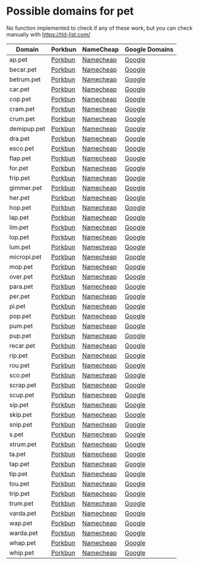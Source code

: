 # Possible domains for pet

No function implemented to check if any of these work, but you can check manually with https://tld-list.com/

| Domain | Porkbun | NameCheap | Google Domains |
|---|---|---|---|
| ap.pet | [Porkbun](https://porkbun.com/checkout/search?prb=e814663da1&tlds=&idnLanguage=&search=search&q=ap.pet) | [Namecheap](https://www.namecheap.com/domains/registration/results/?domain=ap.pet) | [Google](https://domains.google.com/registrar/search?searchTerm=ap.pet) |
| becar.pet | [Porkbun](https://porkbun.com/checkout/search?prb=e814663da1&tlds=&idnLanguage=&search=search&q=becar.pet) | [Namecheap](https://www.namecheap.com/domains/registration/results/?domain=becar.pet) | [Google](https://domains.google.com/registrar/search?searchTerm=becar.pet) |
| betrum.pet | [Porkbun](https://porkbun.com/checkout/search?prb=e814663da1&tlds=&idnLanguage=&search=search&q=betrum.pet) | [Namecheap](https://www.namecheap.com/domains/registration/results/?domain=betrum.pet) | [Google](https://domains.google.com/registrar/search?searchTerm=betrum.pet) |
| car.pet | [Porkbun](https://porkbun.com/checkout/search?prb=e814663da1&tlds=&idnLanguage=&search=search&q=car.pet) | [Namecheap](https://www.namecheap.com/domains/registration/results/?domain=car.pet) | [Google](https://domains.google.com/registrar/search?searchTerm=car.pet) |
| cop.pet | [Porkbun](https://porkbun.com/checkout/search?prb=e814663da1&tlds=&idnLanguage=&search=search&q=cop.pet) | [Namecheap](https://www.namecheap.com/domains/registration/results/?domain=cop.pet) | [Google](https://domains.google.com/registrar/search?searchTerm=cop.pet) |
| cram.pet | [Porkbun](https://porkbun.com/checkout/search?prb=e814663da1&tlds=&idnLanguage=&search=search&q=cram.pet) | [Namecheap](https://www.namecheap.com/domains/registration/results/?domain=cram.pet) | [Google](https://domains.google.com/registrar/search?searchTerm=cram.pet) |
| crum.pet | [Porkbun](https://porkbun.com/checkout/search?prb=e814663da1&tlds=&idnLanguage=&search=search&q=crum.pet) | [Namecheap](https://www.namecheap.com/domains/registration/results/?domain=crum.pet) | [Google](https://domains.google.com/registrar/search?searchTerm=crum.pet) |
| demipup.pet | [Porkbun](https://porkbun.com/checkout/search?prb=e814663da1&tlds=&idnLanguage=&search=search&q=demipup.pet) | [Namecheap](https://www.namecheap.com/domains/registration/results/?domain=demipup.pet) | [Google](https://domains.google.com/registrar/search?searchTerm=demipup.pet) |
| dra.pet | [Porkbun](https://porkbun.com/checkout/search?prb=e814663da1&tlds=&idnLanguage=&search=search&q=dra.pet) | [Namecheap](https://www.namecheap.com/domains/registration/results/?domain=dra.pet) | [Google](https://domains.google.com/registrar/search?searchTerm=dra.pet) |
| esco.pet | [Porkbun](https://porkbun.com/checkout/search?prb=e814663da1&tlds=&idnLanguage=&search=search&q=esco.pet) | [Namecheap](https://www.namecheap.com/domains/registration/results/?domain=esco.pet) | [Google](https://domains.google.com/registrar/search?searchTerm=esco.pet) |
| flap.pet | [Porkbun](https://porkbun.com/checkout/search?prb=e814663da1&tlds=&idnLanguage=&search=search&q=flap.pet) | [Namecheap](https://www.namecheap.com/domains/registration/results/?domain=flap.pet) | [Google](https://domains.google.com/registrar/search?searchTerm=flap.pet) |
| for.pet | [Porkbun](https://porkbun.com/checkout/search?prb=e814663da1&tlds=&idnLanguage=&search=search&q=for.pet) | [Namecheap](https://www.namecheap.com/domains/registration/results/?domain=for.pet) | [Google](https://domains.google.com/registrar/search?searchTerm=for.pet) |
| frip.pet | [Porkbun](https://porkbun.com/checkout/search?prb=e814663da1&tlds=&idnLanguage=&search=search&q=frip.pet) | [Namecheap](https://www.namecheap.com/domains/registration/results/?domain=frip.pet) | [Google](https://domains.google.com/registrar/search?searchTerm=frip.pet) |
| gimmer.pet | [Porkbun](https://porkbun.com/checkout/search?prb=e814663da1&tlds=&idnLanguage=&search=search&q=gimmer.pet) | [Namecheap](https://www.namecheap.com/domains/registration/results/?domain=gimmer.pet) | [Google](https://domains.google.com/registrar/search?searchTerm=gimmer.pet) |
| her.pet | [Porkbun](https://porkbun.com/checkout/search?prb=e814663da1&tlds=&idnLanguage=&search=search&q=her.pet) | [Namecheap](https://www.namecheap.com/domains/registration/results/?domain=her.pet) | [Google](https://domains.google.com/registrar/search?searchTerm=her.pet) |
| hop.pet | [Porkbun](https://porkbun.com/checkout/search?prb=e814663da1&tlds=&idnLanguage=&search=search&q=hop.pet) | [Namecheap](https://www.namecheap.com/domains/registration/results/?domain=hop.pet) | [Google](https://domains.google.com/registrar/search?searchTerm=hop.pet) |
| lap.pet | [Porkbun](https://porkbun.com/checkout/search?prb=e814663da1&tlds=&idnLanguage=&search=search&q=lap.pet) | [Namecheap](https://www.namecheap.com/domains/registration/results/?domain=lap.pet) | [Google](https://domains.google.com/registrar/search?searchTerm=lap.pet) |
| lim.pet | [Porkbun](https://porkbun.com/checkout/search?prb=e814663da1&tlds=&idnLanguage=&search=search&q=lim.pet) | [Namecheap](https://www.namecheap.com/domains/registration/results/?domain=lim.pet) | [Google](https://domains.google.com/registrar/search?searchTerm=lim.pet) |
| lop.pet | [Porkbun](https://porkbun.com/checkout/search?prb=e814663da1&tlds=&idnLanguage=&search=search&q=lop.pet) | [Namecheap](https://www.namecheap.com/domains/registration/results/?domain=lop.pet) | [Google](https://domains.google.com/registrar/search?searchTerm=lop.pet) |
| lum.pet | [Porkbun](https://porkbun.com/checkout/search?prb=e814663da1&tlds=&idnLanguage=&search=search&q=lum.pet) | [Namecheap](https://www.namecheap.com/domains/registration/results/?domain=lum.pet) | [Google](https://domains.google.com/registrar/search?searchTerm=lum.pet) |
| micropi.pet | [Porkbun](https://porkbun.com/checkout/search?prb=e814663da1&tlds=&idnLanguage=&search=search&q=micropi.pet) | [Namecheap](https://www.namecheap.com/domains/registration/results/?domain=micropi.pet) | [Google](https://domains.google.com/registrar/search?searchTerm=micropi.pet) |
| mop.pet | [Porkbun](https://porkbun.com/checkout/search?prb=e814663da1&tlds=&idnLanguage=&search=search&q=mop.pet) | [Namecheap](https://www.namecheap.com/domains/registration/results/?domain=mop.pet) | [Google](https://domains.google.com/registrar/search?searchTerm=mop.pet) |
| over.pet | [Porkbun](https://porkbun.com/checkout/search?prb=e814663da1&tlds=&idnLanguage=&search=search&q=over.pet) | [Namecheap](https://www.namecheap.com/domains/registration/results/?domain=over.pet) | [Google](https://domains.google.com/registrar/search?searchTerm=over.pet) |
| para.pet | [Porkbun](https://porkbun.com/checkout/search?prb=e814663da1&tlds=&idnLanguage=&search=search&q=para.pet) | [Namecheap](https://www.namecheap.com/domains/registration/results/?domain=para.pet) | [Google](https://domains.google.com/registrar/search?searchTerm=para.pet) |
| per.pet | [Porkbun](https://porkbun.com/checkout/search?prb=e814663da1&tlds=&idnLanguage=&search=search&q=per.pet) | [Namecheap](https://www.namecheap.com/domains/registration/results/?domain=per.pet) | [Google](https://domains.google.com/registrar/search?searchTerm=per.pet) |
| pi.pet | [Porkbun](https://porkbun.com/checkout/search?prb=e814663da1&tlds=&idnLanguage=&search=search&q=pi.pet) | [Namecheap](https://www.namecheap.com/domains/registration/results/?domain=pi.pet) | [Google](https://domains.google.com/registrar/search?searchTerm=pi.pet) |
| pop.pet | [Porkbun](https://porkbun.com/checkout/search?prb=e814663da1&tlds=&idnLanguage=&search=search&q=pop.pet) | [Namecheap](https://www.namecheap.com/domains/registration/results/?domain=pop.pet) | [Google](https://domains.google.com/registrar/search?searchTerm=pop.pet) |
| pum.pet | [Porkbun](https://porkbun.com/checkout/search?prb=e814663da1&tlds=&idnLanguage=&search=search&q=pum.pet) | [Namecheap](https://www.namecheap.com/domains/registration/results/?domain=pum.pet) | [Google](https://domains.google.com/registrar/search?searchTerm=pum.pet) |
| pup.pet | [Porkbun](https://porkbun.com/checkout/search?prb=e814663da1&tlds=&idnLanguage=&search=search&q=pup.pet) | [Namecheap](https://www.namecheap.com/domains/registration/results/?domain=pup.pet) | [Google](https://domains.google.com/registrar/search?searchTerm=pup.pet) |
| recar.pet | [Porkbun](https://porkbun.com/checkout/search?prb=e814663da1&tlds=&idnLanguage=&search=search&q=recar.pet) | [Namecheap](https://www.namecheap.com/domains/registration/results/?domain=recar.pet) | [Google](https://domains.google.com/registrar/search?searchTerm=recar.pet) |
| rip.pet | [Porkbun](https://porkbun.com/checkout/search?prb=e814663da1&tlds=&idnLanguage=&search=search&q=rip.pet) | [Namecheap](https://www.namecheap.com/domains/registration/results/?domain=rip.pet) | [Google](https://domains.google.com/registrar/search?searchTerm=rip.pet) |
| rou.pet | [Porkbun](https://porkbun.com/checkout/search?prb=e814663da1&tlds=&idnLanguage=&search=search&q=rou.pet) | [Namecheap](https://www.namecheap.com/domains/registration/results/?domain=rou.pet) | [Google](https://domains.google.com/registrar/search?searchTerm=rou.pet) |
| sco.pet | [Porkbun](https://porkbun.com/checkout/search?prb=e814663da1&tlds=&idnLanguage=&search=search&q=sco.pet) | [Namecheap](https://www.namecheap.com/domains/registration/results/?domain=sco.pet) | [Google](https://domains.google.com/registrar/search?searchTerm=sco.pet) |
| scrap.pet | [Porkbun](https://porkbun.com/checkout/search?prb=e814663da1&tlds=&idnLanguage=&search=search&q=scrap.pet) | [Namecheap](https://www.namecheap.com/domains/registration/results/?domain=scrap.pet) | [Google](https://domains.google.com/registrar/search?searchTerm=scrap.pet) |
| scup.pet | [Porkbun](https://porkbun.com/checkout/search?prb=e814663da1&tlds=&idnLanguage=&search=search&q=scup.pet) | [Namecheap](https://www.namecheap.com/domains/registration/results/?domain=scup.pet) | [Google](https://domains.google.com/registrar/search?searchTerm=scup.pet) |
| sip.pet | [Porkbun](https://porkbun.com/checkout/search?prb=e814663da1&tlds=&idnLanguage=&search=search&q=sip.pet) | [Namecheap](https://www.namecheap.com/domains/registration/results/?domain=sip.pet) | [Google](https://domains.google.com/registrar/search?searchTerm=sip.pet) |
| skip.pet | [Porkbun](https://porkbun.com/checkout/search?prb=e814663da1&tlds=&idnLanguage=&search=search&q=skip.pet) | [Namecheap](https://www.namecheap.com/domains/registration/results/?domain=skip.pet) | [Google](https://domains.google.com/registrar/search?searchTerm=skip.pet) |
| snip.pet | [Porkbun](https://porkbun.com/checkout/search?prb=e814663da1&tlds=&idnLanguage=&search=search&q=snip.pet) | [Namecheap](https://www.namecheap.com/domains/registration/results/?domain=snip.pet) | [Google](https://domains.google.com/registrar/search?searchTerm=snip.pet) |
| s.pet | [Porkbun](https://porkbun.com/checkout/search?prb=e814663da1&tlds=&idnLanguage=&search=search&q=s.pet) | [Namecheap](https://www.namecheap.com/domains/registration/results/?domain=s.pet) | [Google](https://domains.google.com/registrar/search?searchTerm=s.pet) |
| strum.pet | [Porkbun](https://porkbun.com/checkout/search?prb=e814663da1&tlds=&idnLanguage=&search=search&q=strum.pet) | [Namecheap](https://www.namecheap.com/domains/registration/results/?domain=strum.pet) | [Google](https://domains.google.com/registrar/search?searchTerm=strum.pet) |
| ta.pet | [Porkbun](https://porkbun.com/checkout/search?prb=e814663da1&tlds=&idnLanguage=&search=search&q=ta.pet) | [Namecheap](https://www.namecheap.com/domains/registration/results/?domain=ta.pet) | [Google](https://domains.google.com/registrar/search?searchTerm=ta.pet) |
| tap.pet | [Porkbun](https://porkbun.com/checkout/search?prb=e814663da1&tlds=&idnLanguage=&search=search&q=tap.pet) | [Namecheap](https://www.namecheap.com/domains/registration/results/?domain=tap.pet) | [Google](https://domains.google.com/registrar/search?searchTerm=tap.pet) |
| tip.pet | [Porkbun](https://porkbun.com/checkout/search?prb=e814663da1&tlds=&idnLanguage=&search=search&q=tip.pet) | [Namecheap](https://www.namecheap.com/domains/registration/results/?domain=tip.pet) | [Google](https://domains.google.com/registrar/search?searchTerm=tip.pet) |
| tou.pet | [Porkbun](https://porkbun.com/checkout/search?prb=e814663da1&tlds=&idnLanguage=&search=search&q=tou.pet) | [Namecheap](https://www.namecheap.com/domains/registration/results/?domain=tou.pet) | [Google](https://domains.google.com/registrar/search?searchTerm=tou.pet) |
| trip.pet | [Porkbun](https://porkbun.com/checkout/search?prb=e814663da1&tlds=&idnLanguage=&search=search&q=trip.pet) | [Namecheap](https://www.namecheap.com/domains/registration/results/?domain=trip.pet) | [Google](https://domains.google.com/registrar/search?searchTerm=trip.pet) |
| trum.pet | [Porkbun](https://porkbun.com/checkout/search?prb=e814663da1&tlds=&idnLanguage=&search=search&q=trum.pet) | [Namecheap](https://www.namecheap.com/domains/registration/results/?domain=trum.pet) | [Google](https://domains.google.com/registrar/search?searchTerm=trum.pet) |
| varda.pet | [Porkbun](https://porkbun.com/checkout/search?prb=e814663da1&tlds=&idnLanguage=&search=search&q=varda.pet) | [Namecheap](https://www.namecheap.com/domains/registration/results/?domain=varda.pet) | [Google](https://domains.google.com/registrar/search?searchTerm=varda.pet) |
| wap.pet | [Porkbun](https://porkbun.com/checkout/search?prb=e814663da1&tlds=&idnLanguage=&search=search&q=wap.pet) | [Namecheap](https://www.namecheap.com/domains/registration/results/?domain=wap.pet) | [Google](https://domains.google.com/registrar/search?searchTerm=wap.pet) |
| warda.pet | [Porkbun](https://porkbun.com/checkout/search?prb=e814663da1&tlds=&idnLanguage=&search=search&q=warda.pet) | [Namecheap](https://www.namecheap.com/domains/registration/results/?domain=warda.pet) | [Google](https://domains.google.com/registrar/search?searchTerm=warda.pet) |
| whap.pet | [Porkbun](https://porkbun.com/checkout/search?prb=e814663da1&tlds=&idnLanguage=&search=search&q=whap.pet) | [Namecheap](https://www.namecheap.com/domains/registration/results/?domain=whap.pet) | [Google](https://domains.google.com/registrar/search?searchTerm=whap.pet) |
| whip.pet | [Porkbun](https://porkbun.com/checkout/search?prb=e814663da1&tlds=&idnLanguage=&search=search&q=whip.pet) | [Namecheap](https://www.namecheap.com/domains/registration/results/?domain=whip.pet) | [Google](https://domains.google.com/registrar/search?searchTerm=whip.pet) |
